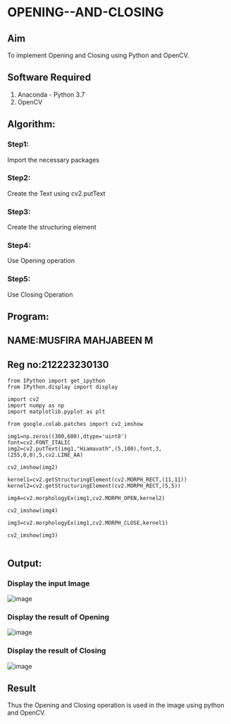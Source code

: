 # OPENING--AND-CLOSING
## Aim
To implement Opening and Closing using Python and OpenCV.

## Software Required
1. Anaconda - Python 3.7
2. OpenCV
## Algorithm:
### Step1:
Import the necessary packages

### Step2:
Create the Text using cv2.putText

### Step3:
Create the structuring element

### Step4:
Use Opening operation

### Step5:
Use Closing Operation

## Program:
## NAME:MUSFIRA MAHJABEEN M
## Reg no:212223230130
```
from IPython import get_ipython
from IPython.display import display

import cv2
import numpy as np
import matplotlib.pyplot as plt

from google.colab.patches import cv2_imshow

img1=np.zeros((300,600),dtype='uint8')
font=cv2.FONT_ITALIC
img2=cv2.putText(img1,"Hiamavath",(5,100),font,3,(255,0,0),5,cv2.LINE_AA)

cv2_imshow(img2)

kernel1=cv2.getStructuringElement(cv2.MORPH_RECT,(11,11))
kernel2=cv2.getStructuringElement(cv2.MORPH_RECT,(5,5))

img4=cv2.morphologyEx(img1,cv2.MORPH_OPEN,kernel2)

cv2_imshow(img4)

img3=cv2.morphologyEx(img1,cv2.MORPH_CLOSE,kernel1)

cv2_imshow(img3)


```
## Output:

### Display the input Image
![image](https://github.com/user-attachments/assets/117be1e1-a9c5-4113-95dd-fd666d90164e)

### Display the result of Opening
![image](https://github.com/user-attachments/assets/cb05f756-9a96-48bd-9511-37b4172587c8)

### Display the result of Closing
![image](https://github.com/user-attachments/assets/6ccb36e7-f2d8-4212-a9ec-8cec0ab7a95d)

## Result
Thus the Opening and Closing operation is used in the image using python and OpenCV.
